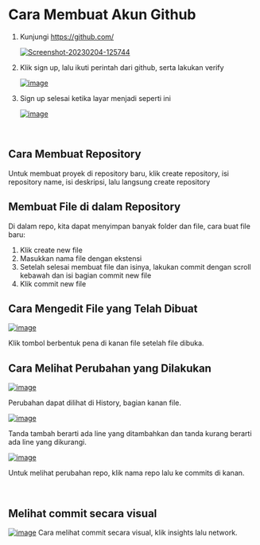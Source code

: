
# Cara Membuat Akun Github

1. Kunjungi https://github.com/

    <a href="https://ibb.co/QH1KCtC"><img src="https://i.ibb.co/hdtmZwZ/Screenshot-20230204-125744.png" alt="Screenshot-20230204-125744" border="0"></a>
2. Klik sign up, lalu ikuti perintah dari github, serta lakukan verify

    <a href="https://ibb.co/Q6V4s6D"><img src="https://i.ibb.co/WcXLScV/image.png" alt="image" border="0"></a>

3. Sign up selesai ketika layar menjadi seperti ini

    <a href="https://ibb.co/F7mM34w"><img src="https://i.ibb.co/3h4qdmN/image.png" alt="image" border="0"></a>
<p>&nbsp;</p>

## Cara Membuat Repository
Untuk membuat proyek di repository baru, klik create repository, isi repository name, isi deskripsi, lalu langsung create repository

## Membuat File di dalam Repository
Di dalam repo, kita dapat menyimpan banyak folder dan file, cara buat file baru:

1. Klik create new file
2. Masukkan nama file dengan ekstensi
3. Setelah selesai membuat file dan isinya, lakukan commit dengan scroll kebawah dan isi bagian commit new file
4. Klik commit new file

## Cara Mengedit File yang Telah Dibuat
<a href="https://ibb.co/xGyJbsb"><img src="https://i.ibb.co/Cvqhyty/image.png" alt="image" border="0"></a>

Klik tombol berbentuk pena di kanan file setelah file dibuka.

## Cara Melihat Perubahan yang Dilakukan

<a href="https://ibb.co/MsG8mw5"><img src="https://i.ibb.co/QfC84Sj/image.png" alt="image" border="0"></a>

Perubahan dapat dilihat di History, bagian kanan file.

<a href="https://ibb.co/PcV728Y"><img src="https://i.ibb.co/1r4DCxn/image.png" alt="image" border="0"></a>

Tanda tambah berarti ada line yang ditambahkan dan tanda kurang berarti ada line yang dikurangi.

<a href="https://ibb.co/k84Cdpv"><img src="https://i.ibb.co/SntCL2G/image.png" alt="image" border="0"></a>

Untuk melihat perubahan repo, klik nama repo lalu ke commits di kanan.

<p>&nbsp;</p>

## Melihat commit secara visual
<a href="https://ibb.co/25vwT9T"><img src="https://i.ibb.co/vD3bSFS/image.png" alt="image" border="0"></a>
Cara melihat commit secara visual, klik insights lalu network.
